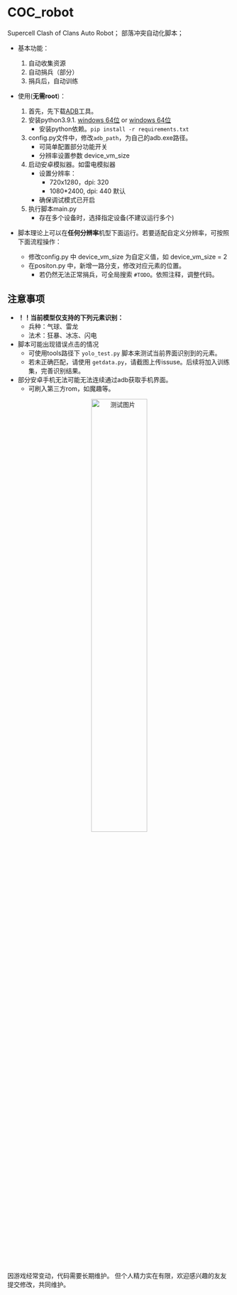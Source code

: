 # COC_robot 
Supercell Clash of Clans Auto Robot； 部落冲突自动化脚本；
- 基本功能：
    1. 自动收集资源
    2. 自动捐兵（部分）
    3. 捐兵后，自动训练

- 使用(**无需root**)：
    1. 首先，先下载[ADB](https://dl.google.com/android/repository/platform-tools-latest-windows.zip)工具。
    2. 安装python3.9.1. [windows 64位](https://www.python.org/ftp/python/3.9.1/python-3.9.1-amd64.exe) or [windows 64位](https://filehippo.com/download_python/3.9.1/)
        - 安装python依赖。`pip install -r requirements.txt`
    3. config.py文件中，修改`adb_path`，为自己的adb.exe路径。
        - 可简单配置部分功能开关
        - 分辨率设置参数 device_vm_size
    4. 启动安卓模拟器。如雷电模拟器
        - 设置分辨率：
            - 720x1280，dpi: 320
            - 1080*2400, dpi: 440 默认
        - 确保调试模式已开启
    5. 执行脚本main.py
        - 存在多个设备时，选择指定设备(不建议运行多个)
- 脚本理论上可以在**任何分辨率**机型下面运行。若要适配自定义分辨率，可按照下面流程操作：
    - 修改config.py 中 device_vm_size 为自定义值，如 device_vm_size = 2
    - 在positon.py 中，新增一路分支，修改对应元素的位置。
        - 若仍然无法正常捐兵，可全局搜索 `#TODO`。依照注释，调整代码。

## 注意事项

- **！！当前模型仅支持的下列元素识别：**
    - 兵种：气球、雷龙
    - 法术：狂暴、冰冻、闪电
- 脚本可能出现错误点击的情况
    - 可使用tools路径下 `yolo_test.py` 脚本来测试当前界面识别到的元素。
    - 若未正确匹配，请使用 `getdata.py`，请截图上传issuse。后续将加入训练集，完善识别结果。
- 部分安卓手机无法可能无法连续通过adb获取手机界面。
    - 可刷入第三方rom，如魔趣等。
<center>
<img src="images\yolo_valid_5.png" alt="测试图片" width="50%" />
</center>

因游戏经常变动，代码需要长期维护。
但个人精力实在有限，欢迎感兴趣的友友提交修改，共同维护。